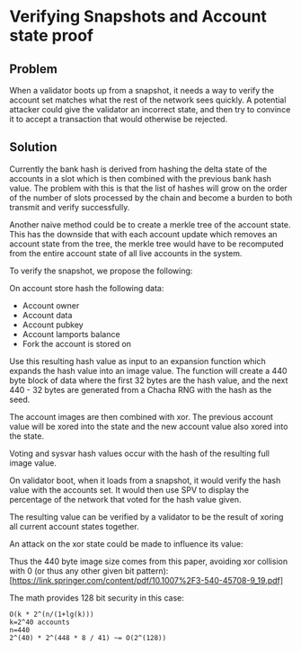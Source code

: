 # Verifying Snapshots and Account state proof

## Problem

When a validator boots up from a snapshot, it needs a way to verify the account set matches what the rest of the network sees quickly. A potential attacker
could give the validator an incorrect state, and then try to convince it to accept a transaction that would otherwise be rejected.

## Solution

Currently the bank hash is derived from hashing the delta state of the accounts in a slot which is then combined with the previous bank hash value. The problem with this is that the list of hashes
will grow on the order of the number of slots processed by the chain and become a burden to both transmit and verify successfully.

Another naive method could be to create a merkle tree of the account state. This has the downside that with each account update which removes an account state from the tree, the merkle
tree would have to be recomputed from the entire account state of all live accounts in the system.

To verify the snapshot, we propose the following:

On account store hash the following data:
* Account owner
* Account data
* Account pubkey
* Account lamports balance
* Fork the account is stored on

Use this resulting hash value as input to an expansion function which expands the hash value into an image value.
The function will create a 440 byte block of data where the first 32 bytes are the hash value, and the next 440 - 32 bytes
are generated from a Chacha RNG with the hash as the seed.

The account images are then combined with xor. The previous account value will be xored into the state and the new
account value also xored into the state.

Voting and sysvar hash values occur with the hash of the resulting full image value.

On validator boot, when it loads from a snapshot, it would verify the hash value with the accounts set. It would
then use SPV to display the percentage of the network that voted for the hash value given.

The resulting value can be verified by a validator to be the result of xoring all current account states together.

An attack on the xor state could be made to influence its value:

Thus the 440 byte image size comes from this paper, avoiding xor collision with 0 (or thus any other given bit pattern):
[https://link.springer.com/content/pdf/10.1007%2F3-540-45708-9_19.pdf]

The math provides 128 bit security in this case:
```ignore
O(k * 2^(n/(1+lg(k)))
k=2^40 accounts
n=440
2^(40) * 2^(448 * 8 / 41) ~= O(2^(128))
```
